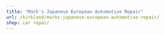 ```yaml
---
title: "Mark's Japanese European Automotive Repair"
url: /kirkland/marks-japanese-european-automotive-repair/
shop: car repair
---
```

